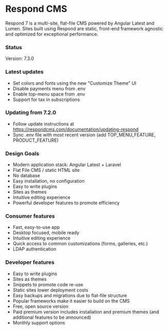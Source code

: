 # Respond CMS

Respond 7 is a multi-site, flat-file CMS powered by Angular Latest and Lumen.  Sites built using Respond are static, front-end framework agnostic and optimized for exceptional performance.

### Status
Version: 7.3.0

### Latest updates
- Set colors and fonts using the new "Customize Theme" UI
- Disable payments menu from .env
- Enable top-menu space from .env
- Support for tax in subscriptions

### Updating from 7.2.0
- Follow update instructions at https://respondcms.com/documentation/updating-respond
- Sync .env file with most recent version (add TOP_MENU_FEATURE, PRODUCT_FEATURE)

### Design Goals
- Modern application stack: Angular Latest + Laravel
- Flat File CMS / static HTML site
- No database
- Easy installation, no configuration
- Easy to write plugins
- Sites as themes
- Intuitive editing experience
- Powerful developer features to promote efficiency

### Consumer features
- Fast, easy-to-use app
- Desktop focused, mobile ready
- Intuitive editing experience
- Quick access to common customizations (forms, galleries, etc.)
- LDAP authentication

### Developer features
- Easy to write plugins
- Sites as themes
- Snippets to promote code re-use
- Static sites lower deployment costs
- Easy backups and migrations due to flat-file structure
- Popular frameworks make it easier to build on the CMS
- Free, open source version
- Paid premium version includes installation and premium themes (and additional features to be announced)
- Monthly support options
